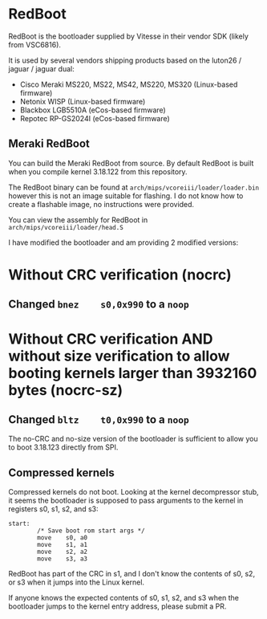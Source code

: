 # RedBoot

RedBoot is the bootloader supplied by Vitesse in their vendor SDK (likely from VSC6816).

It is used by several vendors shipping products based on the luton26 / jaguar / jaguar dual:
- Cisco Meraki MS220, MS22, MS42, MS220, MS320 (Linux-based firmware)
- Netonix WISP (Linux-based firmware)
- Blackbox LGB5510A (eCos-based firmware)
- Repotec RP-GS2024I (eCos-based firmware)

## Meraki RedBoot

You can build the Meraki RedBoot from source. By default RedBoot is built when you compile kernel 3.18.122 from this repository.

The RedBoot binary can be found at `arch/mips/vcoreiii/loader/loader.bin` however this is not an image suitable for flashing. I do not know how to create a flashable image, no instructions were provided.

You can view the assembly for RedBoot in `arch/mips/vcoreiii/loader/head.S`

I have modified the bootloader and am providing 2 modified versions:
# Without CRC verification (nocrc)
## Changed `bnez    s0,0x990` to a `noop`
# Without CRC verification AND without size verification to allow booting kernels larger than 3932160 bytes (nocrc-sz)
## Changed `bltz    t0,0x990` to a `noop`

The no-CRC and no-size version of the bootloader is sufficient to allow you to boot 3.18.123 directly from SPI.

## Compressed kernels

Compressed kernels do not boot. Looking at the kernel decompressor stub, it seems the bootloader is supposed to pass arguments to the kernel in registers s0, s1, s2, and s3:
```
start:
        /* Save boot rom start args */
        move    s0, a0
        move    s1, a1
        move    s2, a2
        move    s3, a3
```

RedBoot has part of the CRC in s1, and I don't know the contents of s0, s2, or s3 when it jumps into the Linux kernel.

If anyone knows the expected contents of s0, s1, s2, and s3 when the bootloader jumps to the kernel entry address, please submit a PR.
